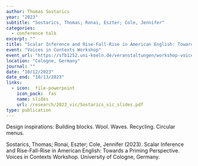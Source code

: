 ```yaml
---
author: Thomas Sostarics
year: "2023"
subtitle: "Sostarics, Thomas; Ronai, Eszter; Cole, Jennifer"
categories:
  - conference talk
excerpt: ""
title: "Scalar Inference and Rise-Fall-Rise in American English: Towards a Priming Perspective"
event: "Voices in Contexts Workshop"
event_url: "https://sfb1252.uni-koeln.de/veranstaltungen/workshop-voices-in-context"
location: "Cologne, Germany"
journal: ""
date: "10/12/2023"
date_end: "10/13/2023"
links:
  - icon:  file-powerpoint
    icon_pack:  fas
    name: slides
    url: /research/2023_vic/Sostarics_vic_slides.pdf
type: publication
---
```


Design inspirations: Building blocks. Wool. Waves. Recycling. Circular menus.

Sostarics, Thomas; Ronai, Eszter; Cole, Jennifer (2023). Scalar Inference and Rise-Fall-Rise in American English: Towards a Priming Perspective. Voices in Contexts Workshop. University of Cologne, Germany.
